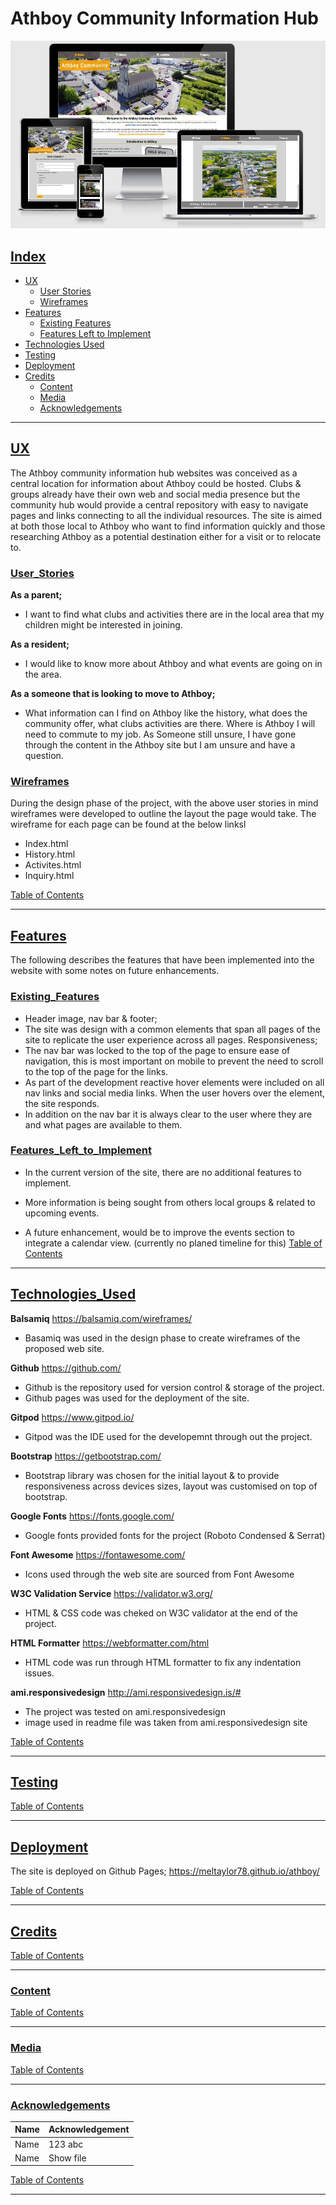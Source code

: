 # **Athboy Community Information Hub** 
<img src="/development_assets/athboy_community_hub.jpg">

## <ins>Index<ins>

- [UX](#UX) 
    - [User Stories](#User_Stories)
    - [Wireframes](#Wireframes)
- [Features](#Features)
    - [Existing Features](#Existing_Features)
    - [Features Left to Implement](#Features_Left_to_Implement)
- [Technologies Used](#Technologies_Used)
- [Testing](#Testing)
- [Deployment](#Deployment)
- [Credits](#Credits)
    - [Content](#Content)
    - [Media](#Media)
    - [Acknowledgements](#Acknowledgements)


- - - -
## **<ins>UX</ins>**
The Athboy community information hub websites was conceived as a central location for information about Athboy could be hosted. Clubs & groups 
already have their own web and social media presence but the community hub would provide a central repository with easy to navigate pages and 
links connecting to all the individual resources. The site is aimed at both those local to Athboy who want to find information quickly and 
those researching Athboy as a potential destination either for a visit or to relocate to. 

### <ins>User_Stories</ins>

**As a parent;**
- I want to find what clubs and activities there are in the local area that my children might be interested in joining.

**As a resident;**
- I would like to know more about Athboy and what events are going on in the area.

**As a someone that is looking to move to Athboy;**
- What information can I find on Athboy like the history, what does the community offer, what clubs activities are there. Where is Athboy I will need to commute to my job.
As Someone still unsure, I have gone through the content in the Athboy site but I am unsure and have a question. 

### <ins>Wireframes</ins>
During the design phase of the project, with the above user stories in mind wireframes were developed to outline the layout the page would take.
The wireframe for each page can be found at the below linksl

- Index.html
- History.html
- Activites.html
- Inquiry.html

[Table of Contents](#Index)
- - - -
## **<ins>Features</ins>**
The following describes the features that have been implemented into the website with some notes on future enhancements.
### <ins>Existing_Features</ins>
- Header image, nav bar & footer;
- The site was design with a common elements that span all pages of the site to replicate the user experience across all pages.
Responsiveness;
- The nav bar was locked to the top of the page to ensure ease of navigation, this is most important on mobile to prevent the need to scroll to the top of the page for the links.
- As part of the development reactive hover elements were included on all nav links and social media links. When the user hovers over the element, the site responds.
- In addition on the nav bar it is always clear to the user where they are and what pages are available to them. 

### <ins>Features_Left_to_Implement</ins>
- In the current version of the site, there are no additional features to implement.
- More information is being sought from others local groups & related to upcoming events.

- A future enhancement, would be to improve the events section to integrate a calendar view. (currently no planed timeline for this)
[Table of Contents](#Index)
- - - -
## <ins>Technologies_Used</ins>
**Balsamiq**    https://balsamiq.com/wireframes/
- Basamiq was used in the design phase to create wireframes of the proposed web site.

**Github** https://github.com/
- Github is the repository used for version control & storage of the project.
- Github pages was used for the deployment of the site.

**Gitpod** https://www.gitpod.io/
- Gitpod was the IDE used for the developemnt through out the project.

**Bootstrap** https://getbootstrap.com/
- Bootstrap library was chosen for the initial layout & to provide responsiveness across devices sizes, layout was customised on top of bootstrap.

**Google Fonts** https://fonts.google.com/
- Google fonts provided fonts for the project (Roboto Condensed & Serrat)

**Font Awesome** https://fontawesome.com/
- Icons used through the web site are sourced from Font Awesome

**W3C Validation Service** https://validator.w3.org/
- HTML & CSS code was cheked on W3C validator at the end of the project.

**HTML Formatter** https://webformatter.com/html
- HTML code was run through HTML formatter to fix any indentation issues.

**ami.responsivedesign** http://ami.responsivedesign.is/#
- The project was tested on ami.responsivedesign
- image used in readme file was taken from ami.responsivedesign site


[Table of Contents](#Index)
- - - -
## <ins>Testing</ins>

[Table of Contents](#Index)
- - - -

## <ins>Deployment</ins>
The site is deployed on Github Pages;
    https://meltaylor78.github.io/athboy/

[Table of Contents](#Index)
- - - -

## <ins>Credits</ins>

[Table of Contents](#Index)
- - - -

### <ins>Content</ins>

[Table of Contents](#Index)
- - - -

### <ins>Media</ins>

[Table of Contents](#Index)
- - - -

### <ins>Acknowledgements</ins>
| Name | Acknowledgement |
| --- | --- |
| Name | 123 abc |
| Name | Show file |

[Table of Contents](#Index)
- - - -

